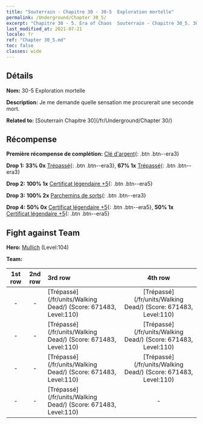 ```yaml
---
title: "Souterrain - Chapitre 30 - 30-5  Exploration mortelle"
permalink: /Underground/Chapter 30_5/
excerpt: "Chapitre 30 - 5. Era of Chaos  Souterrain - Chapitre 30_5. 30-5  Exploration mortelle"
last_modified_at: 2021-07-21
locale: fr
ref: "Chapter 30_5.md"
toc: false
classes: wide
---
```


## Détails

 **Nom:** 30-5  Exploration mortelle

 **Description:**       Je me demande quelle sensation me procurerait une seconde mort.

 **Related to:** [Souterrain Chapitre 30](/fr/Underground/Chapter 30/)

## Récompense

 **Première récompense de complétion:** [Clé d'argent](/ItemsFR/con_693/){: .btn .btn--era3}

 **Drop 1:** **33% 0x** [Trépassé](/ItemsFR/unt_209/){: .btn .btn--era3}, **67% 1x** [Trépassé](/ItemsFR/unt_209/){: .btn .btn--era3}

 **Drop 2:** **100% 1x** [Certificat légendaire +5](/ItemsFR/mat_102/){: .btn .btn--era5}

 **Drop 3:** **100% 2x** [Parchemins de sorts](/ItemsFR/con_694/){: .btn .btn--era3}

 **Drop 4:** **50% 0x** [Certificat légendaire +5](/ItemsFR/mat_102/){: .btn .btn--era5}, **50% 1x** [Certificat légendaire +5](/ItemsFR/mat_102/){: .btn .btn--era5}


## Fight against Team
 **Hero:** [Mullich](/fr/heroes/Mullich/) (Level:104)

 **Team:**


  | 1st row | 2nd row | 3rd row | 4th row |
  |:----:|:----:|:----|:----:|
  | - | - | [Trépassé](/fr/units/Walking Dead/) (Score: 671483, Level:110)  | [Trépassé](/fr/units/Walking Dead/) (Score: 671483, Level:110)  |
  | - | - | [Trépassé](/fr/units/Walking Dead/) (Score: 671483, Level:110)  | [Trépassé](/fr/units/Walking Dead/) (Score: 671483, Level:110)  |
  | - | - | [Trépassé](/fr/units/Walking Dead/) (Score: 671483, Level:110)  | [Trépassé](/fr/units/Walking Dead/) (Score: 671483, Level:110)  |
  | - | - | [Trépassé](/fr/units/Walking Dead/) (Score: 671483, Level:110)  | - |


